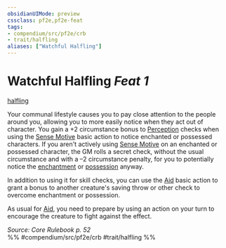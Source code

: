 ```yaml
---
obsidianUIMode: preview
cssclass: pf2e,pf2e-feat
tags:
- compendium/src/pf2e/crb
- trait/halfling
aliases: ["Watchful Halfling"]
---
```

# Watchful Halfling  *Feat 1*  
[halfling](halfling.md "Halfling Ancestry & Heritage Trait")  


Your communal lifestyle causes you to pay close attention to the people around you, allowing you to more easily notice when they act out of character. You gain a +2 circumstance bonus to [Perception](skills.md#Perception) checks when using the [Sense Motive](sense-motive.md) basic action to notice enchanted or possessed characters. If you aren't actively using [Sense Motive](sense-motive.md) on an enchanted or possessed character, the GM rolls a secret check, without the usual circumstance and with a –2 circumstance penalty, for you to potentially notice the [enchantment](enchantment.md "Enchantment School Trait") or [possession](Reference/Rules/Traits/possession.md "Possession Effect Trait") anyway.

In addition to using it for skill checks, you can use the [Aid](aid.md) basic action to grant a bonus to another creature's saving throw or other check to overcome enchantment or possession.

As usual for [Aid](aid.md), you need to prepare by using an action on your turn to encourage the creature to fight against the effect.

*Source: Core Rulebook p. 52*  
%% #compendium/src/pf2e/crb #trait/halfling %%